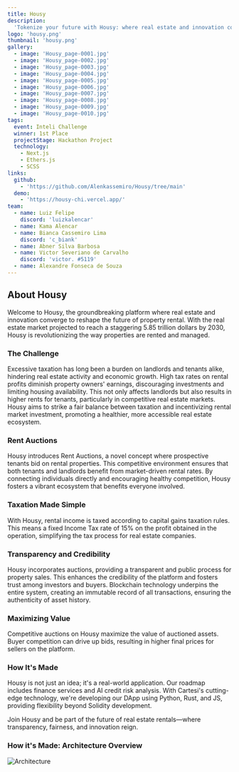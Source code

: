 ```yaml
---
title: Housy
description:
  'Tokenize your future with Housy: where real estate and innovation converge.'
logo: 'housy.png'
thumbnail: 'housy.png'
gallery:
  - image: 'Housy_page-0001.jpg'
  - image: 'Housy_page-0002.jpg'
  - image: 'Housy_page-0003.jpg'
  - image: 'Housy_page-0004.jpg'
  - image: 'Housy_page-0005.jpg'
  - image: 'Housy_page-0006.jpg'
  - image: 'Housy_page-0007.jpg'
  - image: 'Housy_page-0008.jpg'
  - image: 'Housy_page-0009.jpg'
  - image: 'Housy_page-0010.jpg'
tags:
  event: Inteli Challenge
  winner: 1st Place
  projectStage: Hackathon Project
  technology:
    - Next.js
    - Ethers.js
    - SCSS
links:
  github:
    - 'https://github.com/Alenkassemiro/Housy/tree/main'
  demo:
    - 'https://housy-chi.vercel.app/'
team:
  - name: Luiz Felipe
    discord: 'luizkalencar'
  - name: Kama Alencar
  - name: Bianca Cassemiro Lima
    discord: 'c_biank'
  - name: Abner Silva Barbosa
  - name: Victor Severiano de Carvalho
    discord: 'victor. #5119'
  - name: Alexandre Fonseca de Souza
---
```


## About Housy

Welcome to Housy, the groundbreaking platform where real estate and innovation
converge to reshape the future of property rental. With the real estate market
projected to reach a staggering 5.85 trillion dollars by 2030, Housy is
revolutionizing the way properties are rented and managed.

### The Challenge

Excessive taxation has long been a burden on landlords and tenants alike,
hindering real estate activity and economic growth. High tax rates on rental
profits diminish property owners' earnings, discouraging investments and
limiting housing availability. This not only affects landlords but also results
in higher rents for tenants, particularly in competitive real estate markets.
Housy aims to strike a fair balance between taxation and incentivizing rental
market investment, promoting a healthier, more accessible real estate ecosystem.

### Rent Auctions

Housy introduces Rent Auctions, a novel concept where prospective tenants bid on
rental properties. This competitive environment ensures that both tenants and
landlords benefit from market-driven rental rates. By connecting individuals
directly and encouraging healthy competition, Housy fosters a vibrant ecosystem
that benefits everyone involved.

### Taxation Made Simple

With Housy, rental income is taxed according to capital gains taxation rules.
This means a fixed Income Tax rate of 15% on the profit obtained in the
operation, simplifying the tax process for real estate companies.

### Transparency and Credibility

Housy incorporates auctions, providing a transparent and public process for
property sales. This enhances the credibility of the platform and fosters trust
among investors and buyers. Blockchain technology underpins the entire system,
creating an immutable record of all transactions, ensuring the authenticity of
asset history.

### Maximizing Value

Competitive auctions on Housy maximize the value of auctioned assets. Buyer
competition can drive up bids, resulting in higher final prices for sellers on
the platform.

### How It's Made

Housy is not just an idea; it's a real-world application. Our roadmap includes
finance services and AI credit risk analysis. With Cartesi's cutting-edge
technology, we're developing our DApp using Python, Rust, and JS, providing
flexibility beyond Solidity development.

Join Housy and be part of the future of real estate rentals—where transparency,
fairness, and innovation reign.

### How it's Made: Architecture Overview

![Architecture](/projects/housy/image1.png)
